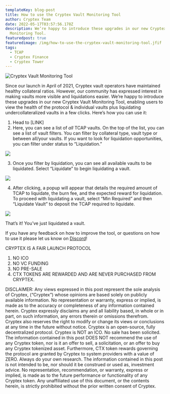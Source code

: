 ```yaml
---
templateKey: blog-post
title: How to use the Cryptex Vault Monitoring Tool
author: Cryptex Team
date: 2022-05-17T03:57:56.178Z
description: We’re happy to introduce these upgrades in our new Cryptex Vault
  Monitoring Tool.
featuredpost: true
featuredimage: /img/how-to-use-the-cryptex-vault-monitoring-tool.jfif
tags:
  - TCAP
  - Cryptex Finance
  - Cryptex Tower
---
```

![Cryptex Vault Monitoring Tool](/img/how-to-use-the-cryptex-vault-monitoring-tool.jfif "Cryptex Vault Monitoring Tool")

Since our launch in April of 2021, Cryptex vault operators have maintained healthy collateral ratios. However, our community has expressed interest in making vaults more visible and liquidations easier. We’re happy to introduce these upgrades in our new Cryptex Vault Monitoring Tool, enabling users to view the health of the protocol & individual vaults plus liquidating undercollateralized vaults in a few clicks. Here’s how you can use it:

1. Head to \[LINK]
2. Here, you can see a list of *all* TCAP vaults. On the top of the list, you can see a list of vault filters. You can filter by collateral type, vault type or between all/your vaults. If you want to look for liquidation opportunities, you can filter under status to “Liquidation.”

![](/img/v1.png)

3. Once you filter by liquidation, you can see all available vaults to be liquidated. Select “Liquidate” to begin liquidating a vault.

![](/img/v2.png)

4. After clicking, a popup will appear that details the required amount of TCAP to liquidate, the burn fee, and the expected reward for liquidation. To proceed with liquidating a vault, select “Min Required” and then “Liquidate Vault” to deposit the TCAP required to liquidate.

![](/img/v3.png)

That’s it! You’ve just liquidated a vault.

If you have any feedback on how to improve the tool, or questions on how to use it please let us know on [Discord](discord.gg/cryptex)!

CRYPTEX IS A FAIR LAUNCH PROTOCOL

1. NO ICO
2. NO VC FUNDING
3. NO PRE-SALE
4. CTX TOKENS ARE REWARDED AND ARE NEVER PURCHASED FROM CRYPTEX.

DISCLAIMER: Any views expressed in this post represent the sole analysis of Cryptex, (“Cryptex”) whose opinions are based solely on publicly available information. No representation or warranty, express or implied, is made as to the accuracy or completeness of any information contained herein. Cryptex expressly disclaims any and all liability based, in whole or in part, on such information, any errors therein or omissions therefrom. Cryptex also reserves the right to modify or change its views or conclusions at any time in the future without notice. Cryptex is an open-source, fully decentralized protocol. Cryptex is NOT an ICO. No sale has been solicited. The information contained in this post DOES NOT recommend the use of any Cryptex token, nor is it an offer to sell, a solicitation, or an offer to buy any Cryptex tokenized asset. Furthermore, CTX token rewards governing the protocol are granted by Cryptex to system providers with a value of ZERO. Always do your own research. The information contained in this post is not intended to be, nor should it be construed or used as, investment advice. No representation, recommendation, or warranty, express or implied, is made as to the future performance or functionality of any Cryptex token. Any unaffiliated use of this document, or the contents herein, is strictly prohibited without the prior written consent of Cryptex.